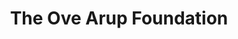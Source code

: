 ---
title: The Ove Arup Foundation
type: standard
website: http://www.ovearupfoundation.org/oaf/about-us/
---